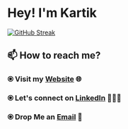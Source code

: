 # Hey! I'm Kartik

[![GitHub Streak](https://github-readme-streak-stats.herokuapp.com/?user=kartikag1&theme=highcontrast)](https://git.io/streak-stats)



## 📫 How to reach me?

### ⦿ Visit my [Website](https://kartikfolio.herokuapp.com) 🌐 <br>
### ⦿ Let's connect on [LinkedIn](https://www.linkedin.com/in/kartikag1/) 👨🏻‍💻 <br>
### ⦿ Drop Me an [Email](mailto:kartikag1@yahoo.com) 💌 <br>


